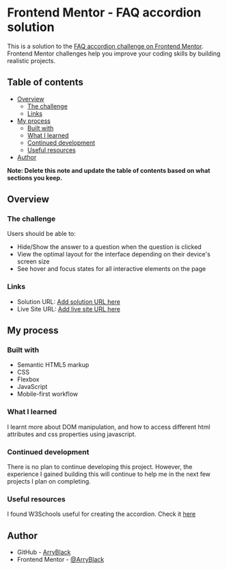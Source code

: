 # Frontend Mentor - FAQ accordion solution

This is a solution to the [FAQ accordion challenge on Frontend Mentor](https://www.frontendmentor.io/challenges/faq-accordion-wyfFdeBwBz). Frontend Mentor challenges help you improve your coding skills by building realistic projects. 

## Table of contents

- [Overview](#overview)
  - [The challenge](#the-challenge)
  - [Links](#links)
- [My process](#my-process)
  - [Built with](#built-with)
  - [What I learned](#what-i-learned)
  - [Continued development](#continued-development)
  - [Useful resources](#useful-resources)
- [Author](#author)

**Note: Delete this note and update the table of contents based on what sections you keep.**

## Overview

### The challenge

Users should be able to:

- Hide/Show the answer to a question when the question is clicked
- View the optimal layout for the interface depending on their device's screen size
- See hover and focus states for all interactive elements on the page

### Links

- Solution URL: [Add solution URL here](https://your-solution-url.com)
- Live Site URL: [Add live site URL here](https://your-live-site-url.com)

## My process

### Built with

- Semantic HTML5 markup
- CSS 
- Flexbox
- JavaScript 
- Mobile-first workflow

### What I learned
I learnt more about DOM manipulation, and how to access different html attributes and css properties using javascript.

### Continued development
There is no plan to continue developing this project. However, the experience I gained building this will continue to help me in the next few projects I plan on completing.

### Useful resources
I found W3Schools useful for creating the accordion.
Check it [here](https://www.w3schools.com/howto/howto_js_accordion.asp)

## Author

- GitHub - [ArryBlack](https://github.com/ArryBlack)
- Frontend Mentor - [@ArryBlack](https://www.frontendmentor.io/profile/ArryBlack)

